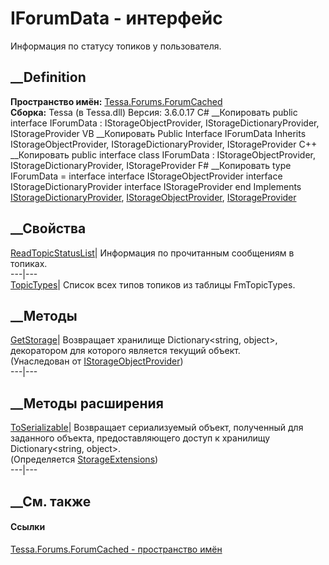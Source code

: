 # IForumData - интерфейс
Информация по статусу топиков у пользователя.
## __Definition
 **Пространство имён:**
[Tessa.Forums.ForumCached](N_Tessa_Forums_ForumCached.htm)  
 **Сборка:** Tessa (в Tessa.dll) Версия: 3.6.0.17
C# __Копировать
     public interface IForumData : IStorageObjectProvider, 
    	IStorageDictionaryProvider, IStorageProvider
VB __Копировать
     Public Interface IForumData
    	Inherits IStorageObjectProvider, IStorageDictionaryProvider, IStorageProvider
C++ __Копировать
     public interface class IForumData : IStorageObjectProvider, 
    	IStorageDictionaryProvider, IStorageProvider
F# __Копировать
     type IForumData = 
        interface
            interface IStorageObjectProvider
            interface IStorageDictionaryProvider
            interface IStorageProvider
        end
Implements
    [IStorageDictionaryProvider](T_Tessa_Platform_Storage_IStorageDictionaryProvider.htm), [IStorageObjectProvider](T_Tessa_Platform_Storage_IStorageObjectProvider.htm), [IStorageProvider](T_Tessa_Platform_Storage_IStorageProvider.htm)
##  __Свойства
[ReadTopicStatusList](P_Tessa_Forums_ForumCached_IForumData_ReadTopicStatusList.htm)|
Информация по прочитанным сообщениям в топиках.  
---|---  
[TopicTypes](P_Tessa_Forums_ForumCached_IForumData_TopicTypes.htm)|  Список
всех типов топиков из таблицы FmTopicTypes.  
## __Методы
[GetStorage](M_Tessa_Platform_Storage_IStorageObjectProvider_GetStorage.htm)|
Возвращает хранилище Dictionary<string, object>, декоратором для которого
является текущий объект.  
(Унаследован от
[IStorageObjectProvider](T_Tessa_Platform_Storage_IStorageObjectProvider.htm))  
---|---  
##  __Методы расширения
[ToSerializable](M_Tessa_Platform_Storage_StorageExtensions_ToSerializable_3.htm)|
Возвращает сериализуемый объект, полученный для заданного объекта,
предоставляющего доступ к хранилищу Dictionary<string, object>.  
(Определяется
[StorageExtensions](T_Tessa_Platform_Storage_StorageExtensions.htm))  
---|---  
##  __См. также
#### Ссылки
[Tessa.Forums.ForumCached - пространство имён](N_Tessa_Forums_ForumCached.htm)
